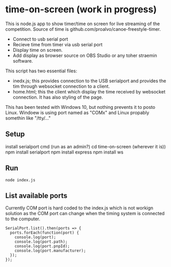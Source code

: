 # time-on-screen (work in progress)
This is node.js app to show timer/time on screen for live streaming of the competition. Source of time is github.com/proalvo/canoe-freestyle-timer.  
- Connect to usb serial port
- Recieve time from timer via usb serial port
- Display time on screen.
- Add display as browser source on OBS Studio or any toher straemin software.

This script has two essential files:
- inedx.js; this provides connection to the USB serialport and provides the tim through websocket connection to a client.
- home.html; this the client which display the time received by websocket connection. It has also styling of the page.

This has been tested with Windows 10, but nothing prevents it to posto Linux. Windoew is using port named as "COMx" and Linux propably somethin like "/tty/..."

## Setup
install serialport
cmd (run as an admin?)
cd time-on-screen (wherever it is))
npm install serialport
npm install express
npm install ws

## Run
```
node index.js
```
## List available ports
Currently COM port is hard coded to the index.js which is not workign solution as the COM port can change when the timing system is connected to the computer. 
```
SerialPort.list().then(ports => {
  ports.forEach(function(port) {
    console.log(port);
    console.log(port.path);
    console.log(port.pnpId);
    console.log(port.manufacturer);
  });
});
```
